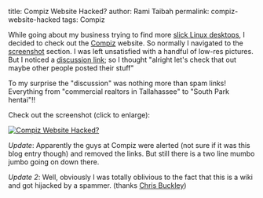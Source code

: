 title: Compiz Website Hacked?
author: Rami Taibah
permalink: compiz-website-hacked
tags: Compiz


While going about my business trying to find more [slick Linux desktops]({filename}/blog/2008-02-27-10-slick-linux-desktops-and-how-to-make-them/), I decided to check out the [Compiz](http://compiz.org) website. So normally I navigated to the [screenshot](http://compiz.org/Home/Screenshots) section. I was left unsatisfied with a handful of low-res pictures. But I noticed a [discussion link](http://compiz.org/Talk:Home/Screenshots); so I thought "alright let's check that out maybe other people posted their stuff"

To my surprise the "discussion" was nothing more than spam links! Everything from "commercial realtors in Tallahassee" to "South Park hentai"!!

Check out the screenshot (click to enlarge):

[![Compiz Website Hacked?]({filename}/images/compiz-website-hacked.png)]({filename}/images/compiz-website-hacked.png)

*Update*: Apparently the guys at Compiz were alerted (not sure if it was this blog entry though) and removed the links. But still there is a two line mumbo jumbo going on down there.

*Update 2*: Well, obviously I was totally oblivious to the fact that this is a wiki and got hijacked by a spammer. (thanks [Chris Buckley](http://blog.cmbuckley.co.uk/))
